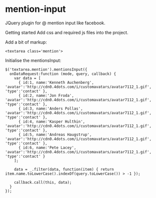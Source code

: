 # mention-input
JQuery plugin for @ mention input like facebook.

Getting started
Add css and required js files into the project.

Add a bit of markup: 
```
<textarea class='mention'>
```

Initialise the mentionsInput:
```
$('textarea.mention').mentionsInput({
  onDataRequest:function (mode, query, callback) {
    var data = [
      { id:1, name:'Kenneth Auchenberg', 'avatar':'http://cdn0.4dots.com/i/customavatars/avatar7112_1.gif', 'type':'contact' },
      { id:2, name:'Jon Froda', 'avatar':'http://cdn0.4dots.com/i/customavatars/avatar7112_1.gif', 'type':'contact' },
      { id:3, name:'Anders Pollas', 'avatar':'http://cdn0.4dots.com/i/customavatars/avatar7112_1.gif', 'type':'contact' },
      { id:4, name:'Kasper Hulthin', 'avatar':'http://cdn0.4dots.com/i/customavatars/avatar7112_1.gif', 'type':'contact' },
      { id:5, name:'Andreas Haugstrup', 'avatar':'http://cdn0.4dots.com/i/customavatars/avatar7112_1.gif', 'type':'contact' },
      { id:6, name:'Pete Lacey', 'avatar':'http://cdn0.4dots.com/i/customavatars/avatar7112_1.gif', 'type':'contact' }
    ];

    data = _.filter(data, function(item) { return item.name.toLowerCase().indexOf(query.toLowerCase()) > -1 });

    callback.call(this, data);
  }
});
```
